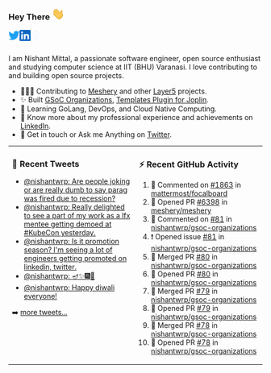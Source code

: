 ### Hey There <img src="./assets/wave.gif" width="25px">
<a href="http://urls.nishantwrp.com/github-to-twitter" target="_blank">
  <img align="left" alt="Nishant's Twitter" width="22px" src="./assets/twitter.svg" />
</a>
<a href="http://urls.nishantwrp.com/github-to-linkedin" target="_blank">
  <img align="left" alt="Nishant's LinkedIn" width="22px" src="./assets/linkedin.svg" />
</a>
<a href="http://urls.nishantwrp.com/github-to-site" target="_blank">
  <img align="left" alt="Nishant's Site" width="22px" src="./assets/globe.svg" />
</a>
<br /><br />

I am Nishant Mittal, a passionate software engineer, open source enthusiast and studying computer science at IIT (BHU) Varanasi. I love contributing to and building open source projects.

- 👨🏽‍💻 Contributing to [Meshery](https://meshery.io/) and other [Layer5](https://layer5.io/) projects.
- ✨ Built [GSoC Organizations](https://www.gsocorganizations.dev/), [Templates Plugin for Joplin](https://github.com/joplin/plugin-templates).
- 🌱 Learning GoLang, DevOps, and Cloud Native Computing.
- 🚀 Know more about my professional experience and achievements on [LinkedIn](http://urls.nishantwrp.com/github-to-linkedin).
- 💬 Get in touch or Ask me Anything on [Twitter](http://urls.nishantwrp.com/github-to-twitter).

<table><tr>
<td valign="top" width="50%">

### 📱 Recent Tweets
<!-- TWITTER:START -->
- [@nishantwrp: Are people joking or are really dumb to say parag was fired due to recession?](https://rss.app/articles/cb4e791f6f6d729c074351566bd3a7c508111d6e1136a1e9c3ec930d979628d4f61eb1492ac7df6dfba7637cda10079569d56ae2c0137a118d)
- [@nishantwrp: Really delighted to see a part of my work as a lfx mentee getting demoed at #KubeCon yesterday.](https://rss.app/articles/cb4e791f6f6d729c074351566bd3a7c508111d6e1136a1e9c3ec930d979628d4f61eb1492ac7df6dfba76c7cd613099b62d26ce6c014721588)
- [@nishantwrp: Is it promotion season? I&#39;m seeing a lot of engineers getting promoted on linkedin, twitter.](https://rss.app/articles/cb4e791f6f6d729c074351566bd3a7c508111d6e1136a1e9c3ec930d979628d4f61eb1492ac7df6dfba7687bde1d099664d46ae0c4117e1c8e)
- [@nishantwrp: 🪔✨🎆🎇](https://rss.app/articles/cb4e791f6f6d729c074351566bd3a7c508111d6e1136a1e9c3ec930d979628d4f61eb1492ac7df6dfba66c78de120c9a64d36de9c41b781589)
- [@nishantwrp: Happy diwali everyone!](https://rss.app/articles/cb4e791f6f6d729c074351566bd3a7c508111d6e1136a1e9c3ec930d979628d4f61eb1492ac7df6dfba6687ad8120f9a61d46ce0c6167c1283)
<!-- TWITTER:END -->
➡️ [more tweets...](http://urls.nishantwrp.com/github-to-twitter)

</td>
<td valign="top" width="50%">

### ⚡ Recent GitHub Activity
<!--RECENT_ACTIVITY:start-->
1. 💬 Commented on [#1863](https://github.com/mattermost/focalboard/issues/1863#issuecomment-1282071351) in [mattermost/focalboard](https://github.com/mattermost/focalboard)
2. 💪 Opened PR [#6398](https://github.com/meshery/meshery/pull/6398) in [meshery/meshery](https://github.com/meshery/meshery)
3. 💬 Commented on [#81](https://github.com/nishantwrp/gsoc-organizations/issues/81#issuecomment-1278921001) in [nishantwrp/gsoc-organizations](https://github.com/nishantwrp/gsoc-organizations)
4. ❗️ Opened issue [#81](https://github.com/nishantwrp/gsoc-organizations/issues/81) in [nishantwrp/gsoc-organizations](https://github.com/nishantwrp/gsoc-organizations)
5. 🎉 Merged PR [#80](https://github.com/nishantwrp/gsoc-organizations/pull/80) in [nishantwrp/gsoc-organizations](https://github.com/nishantwrp/gsoc-organizations)
6. 💪 Opened PR [#80](https://github.com/nishantwrp/gsoc-organizations/pull/80) in [nishantwrp/gsoc-organizations](https://github.com/nishantwrp/gsoc-organizations)
7. 🎉 Merged PR [#79](https://github.com/nishantwrp/gsoc-organizations/pull/79) in [nishantwrp/gsoc-organizations](https://github.com/nishantwrp/gsoc-organizations)
8. 💪 Opened PR [#79](https://github.com/nishantwrp/gsoc-organizations/pull/79) in [nishantwrp/gsoc-organizations](https://github.com/nishantwrp/gsoc-organizations)
9. 🎉 Merged PR [#78](https://github.com/nishantwrp/gsoc-organizations/pull/78) in [nishantwrp/gsoc-organizations](https://github.com/nishantwrp/gsoc-organizations)
10. 💪 Opened PR [#78](https://github.com/nishantwrp/gsoc-organizations/pull/78) in [nishantwrp/gsoc-organizations](https://github.com/nishantwrp/gsoc-organizations)
<!--RECENT_ACTIVITY:end-->

</td>
</tr></table>
